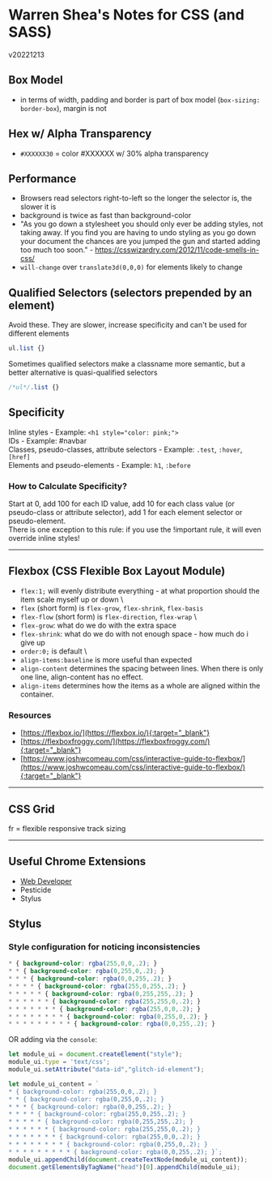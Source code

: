 # Warren Shea's Notes for CSS (and SASS)
v20221213

## Box Model
* in terms of width, padding and border is part of box model (`box-sizing: border-box`), margin is not

## Hex w/ Alpha Transparency
* `#XXXXXX30` = color #XXXXXX w/ 30% alpha transparency

## Performance
* Browsers read selectors right-to-left so the longer the selector is, the slower it is
* background is twice as fast than background-color
* "As you go down a stylesheet you should only ever be adding styles, not taking away. If you find you are having to undo styling as you go down your document the chances are you jumped the gun and started adding too much too soon." - https://csswizardry.com/2012/11/code-smells-in-css/
* `will-change` over `translate3d(0,0,0)` for elements likely to change

## Qualified Selectors (selectors prepended by an element)
Avoid these. They are slower, increase specificity and can't be used for different elements
```css
ul.list {}
```
Sometimes qualified selectors make a classname more semantic, but a better alternative is quasi-qualified selectors
```css
/*ul*/.list {}
```

## Specificity
Inline styles - Example: `<h1 style="color: pink;">` \
IDs - Example: #navbar \
Classes, pseudo-classes, attribute selectors - Example: `.test`, `:hover`, `[href]` \
Elements and pseudo-elements - Example: `h1`, `:before`

### How to Calculate Specificity?
Start at 0, add 100 for each ID value, add 10 for each class value (or pseudo-class or attribute selector), add 1 for each element selector or pseudo-element. \
There is one exception to this rule: if you use the !important rule, it will even override inline styles!

___

## Flexbox (CSS Flexible Box Layout Module)
* `flex:1;` will evenly distribute everything - at what proportion should the item scale myself up or down
\
* `flex` (short form) is `flex-grow`, `flex-shrink`, `flex-basis`
* `flex-flow` (short form) is `flex-direction`, `flex-wrap`
\
* `flex-grow`: what do we do with the extra space
* `flex-shrink`: what do we do with not enough space - how much do i give up
* `order:0;` is default
\
* `align-items:baseline` is more useful than expected
* `align-content` determines the spacing between lines. When there is only one line, align-content has no effect.
* `align-items` determines how the items as a whole are aligned within the container.


### Resources
* [https://flexbox.io/](https://flexbox.io/){:target="_blank"}
* [https://flexboxfroggy.com/](https://flexboxfroggy.com/){:target="_blank"}
* [https://www.joshwcomeau.com/css/interactive-guide-to-flexbox/](https://www.joshwcomeau.com/css/interactive-guide-to-flexbox/){:target="_blank"}

___

## CSS Grid
fr = flexible responsive track sizing

___

## Useful Chrome Extensions

* [Web Developer](https://chrome.google.com/webstore/detail/web-developer/bfbameneiokkgbdmiekhjnmfkcnldhhm)
* Pesticide
* Stylus

## Stylus

### Style configuration for noticing inconsistencies
```css
* { background-color: rgba(255,0,0,.2); }
* * { background-color: rgba(0,255,0,.2); }
* * * { background-color: rgba(0,0,255,.2); }
* * * * { background-color: rgba(255,0,255,.2); }
* * * * * { background-color: rgba(0,255,255,.2); }
* * * * * * { background-color: rgba(255,255,0,.2); }
* * * * * * * { background-color: rgba(255,0,0,.2); }
* * * * * * * * { background-color: rgba(0,255,0,.2); }
* * * * * * * * * { background-color: rgba(0,0,255,.2); }
```

OR adding via the `console`:
```javascript
let module_ui = document.createElement("style");
module_ui.type = 'text/css';
module_ui.setAttribute("data-id","glitch-id-element");

let module_ui_content = `
* { background-color: rgba(255,0,0,.2); }
* * { background-color: rgba(0,255,0,.2); }
* * * { background-color: rgba(0,0,255,.2); }
* * * * { background-color: rgba(255,0,255,.2); }
* * * * * { background-color: rgba(0,255,255,.2); }
* * * * * * { background-color: rgba(255,255,0,.2); }
* * * * * * * { background-color: rgba(255,0,0,.2); }
* * * * * * * * { background-color: rgba(0,255,0,.2); }
* * * * * * * * * { background-color: rgba(0,0,255,.2); }`;
module_ui.appendChild(document.createTextNode(module_ui_content));
document.getElementsByTagName("head")[0].appendChild(module_ui);
```
